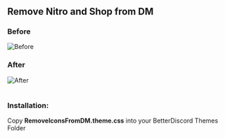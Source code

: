 # <h2> Remove Nitro and Shop from DM </h2>

<h3> Before </h3>

![Before](https://github.com/NickMihal/BetterDiscordPlugins/blob/main/Remove%20Nitro%20and%20Shop%20from%20DM/Before.png)

<h3> After </h3>

![After](https://github.com/NickMihal/BetterDiscordPlugins/blob/main/Remove%20Nitro%20and%20Shop%20from%20DM/After.png)

# <h3> Installation: </h3>
Copy **RemoveIconsFromDM.theme.css** into your BetterDiscord Themes Folder
